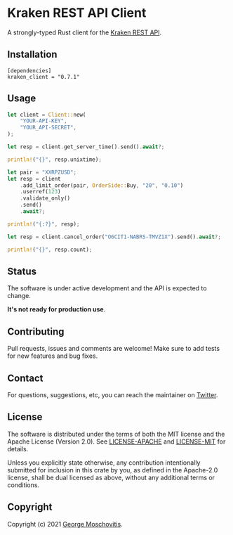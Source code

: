 # Kraken REST API Client

A strongly-typed Rust client for the [Kraken REST API](https://www.kraken.com/features/api).

## Installation

```
[dependencies]
kraken_client = "0.7.1"
```

## Usage

```rust
let client = Client::new(
    "YOUR-API-KEY",
    "YOUR_API-SECRET",
);

let resp = client.get_server_time().send().await?;

println!("{}", resp.unixtime);

let pair = "XXRPZUSD";
let resp = client
    .add_limit_order(pair, OrderSide::Buy, "20", "0.10")
    .userref(123)
    .validate_only()
    .send()
    .await?;

println!("{:?}", resp);

let resp = client.cancel_order("O6CIT1-NABRS-TMVZ1X").send().await?;

println!("{}", resp.count);
```

## Status

The software is under active development and the API is expected to change.

**It's not ready for production use**.

## Contributing

Pull requests, issues and comments are welcome! Make sure to add tests for new features and bug fixes.

## Contact

For questions, suggestions, etc, you can reach the maintainer on [Twitter](https://twitter.com/gmosx).

## License

The software is distributed under the terms of both the MIT license and the Apache License (Version 2.0). See [LICENSE-APACHE](LICENSE-APACHE) and [LICENSE-MIT](LICENSE-MIT) for details.

Unless you explicitly state otherwise, any contribution intentionally submitted for inclusion in this crate by you, as defined in the Apache-2.0 license, shall be dual licensed as above, without any additional terms or conditions.

## Copyright

Copyright (c) 2021 [George Moschovitis](https://gmosx.ninja).
